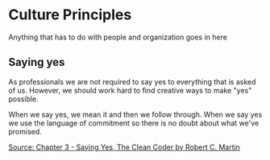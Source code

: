 # Culture Principles

Anything that has to do with people and organization goes in here

## Saying yes

As professionals we are not required to say yes to everything that is asked of us. However, we should work hard to find creative ways to make "yes" possible.

When we say yes, we mean it and then we follow through. When we say yes we use the language of commitment so there is no doubt about what we've promised.

[Source: Chapter 3 - Saying Yes, The Clean Coder by Robert C. Martin](https://www.amazon.com/Clean-Coder-Conduct-Professional-Programmers/dp/0137081073)
